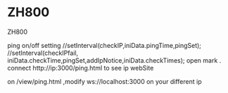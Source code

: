 ZH800
=====

ZH800

ping on/off setting
	//setInterval(checkIP,iniData.pingTime,pingSet);
	//setInterval(checkIPfail, iniData.checkTime,pingSet,addIpNotice,iniData.checkTimes);
	open mark . 
connect http://ip:3000/ping.html to see ip webSite

on /view/ping.html ,modify ws://localhost:3000 on your different ip 